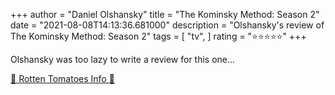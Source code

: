 +++
author = "Daniel Olshansky"
title = "The Kominsky Method: Season 2"
date = "2021-08-08T14:13:36.681000"
description = "Olshansky's review of The Kominsky Method: Season 2"
tags = [
    "tv",
]
rating = "⭐⭐⭐⭐⭐"
+++

Olshansky was too lazy to write a review for this one...

[🍅 Rotten Tomatoes Info 🍅](https://www.rottentomatoes.com//tv/the_kominsky_method/s02)